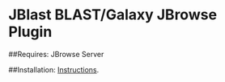 # JBlast BLAST/Galaxy JBrowse Plugin

##Requires:
JBrowse Server

##Installation:
[Instructions](https://github.com/GMOD/jblast/tree/master/jblast-tools).
